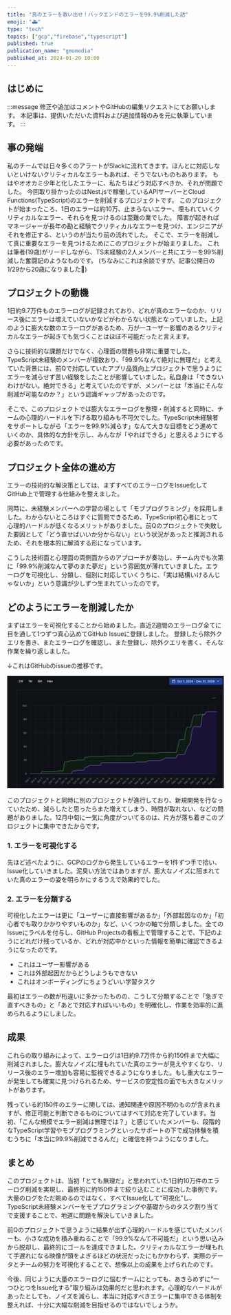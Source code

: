 ```yaml
---
title: "真のエラーを救い出せ！バックエンドのエラーを99.9%削減した話"
emoji: "🚑"
type: "tech"
topics: ["gcp","firebase","typescript"]
published: true
publication_name: "gmomedia"
published_at: 2024-01-29 10:00
---
```


## はじめに

:::message
修正や追加はコメントやGitHubの編集リクエストにてお願いします。
本記事は、提供いただいた資料および追加情報のみを元に執筆しています。
:::

## 事の発端

私のチームでは日々多くのアラートがSlackに流れてきます。ほんとに対応しないといけないクリティカルなエラーもあれば、そうでないものもあります。
もはやオオカミ少年と化したエラーに、私たちはどう対応すべきか、それが問題でした。
今回取り掛かったのはNest.jsで稼働しているAPIサーバーとCloud Functions(TypeScript)のエラーを削減するプロジェクトです。
このプロジェクトが始まったころ、1日のエラーは約10万、止まらないエラー、埋もれていくクリティカルなエラー、それらを見つけるのは至難の業でした。
障害が起きればマネージャーが長年の勘と経験でクリティカルなエラーを見つけ、エンジニアがそれを修正する、というのが当たり前の流れでした。
そこで、エラーを削減して真に重要なエラーを見つけるためにこのプロジェクトが始まりました。
これは筆者(19歳)がリードしながら、TS未経験の2人メンバーと共にエラーを99%削減した奮闘記のようなものです。
(ちなみにこれは余談ですが、記事公開日の1/29から20歳になりました🎉)

## プロジェクトの動機

1日約9.7万件ものエラーログが記録されており、どれが真のエラーなのか、リリース後にエラーは増えていないかなどがわからない状態となっていました。上記のように膨大な数のエラーログがあるため、万が一ユーザー影響のあるクリティカルなエラーが起きても気づくことはほぼ不可能だったと言えます。

さらに技術的な課題だけでなく、心理面の問題も非常に重要でした。TypeScript未経験のメンバーが複数おり、「99.9%なんて絶対に無理だ」と考えていた背景には、前Qで対応していたアプリ品質向上プロジェクトで思うようにエラーを減らせず苦い経験をしたことが影響していました。私自身は「できないわけがない。絶対できる」と考えていたのですが、メンバーとは「本当にそんな削減が可能なのか？」という認識ギャップがあったのです。

そこで、このプロジェクトでは膨大なエラーログを整理・削減すると同時に、チームの心理的ハードルを下げる取り組みも不可欠でした。TypeScript未経験者をサポートしながら「エラーを99.9%減らす」なんて大きな目標をどう進めていくのか、具体的な方針を示し、みんなが「やればできる」と思えるようにする必要があったのです。

## プロジェクト全体の進め方

エラーの技術的な解決策としては、まずすべてのエラーログをIssue化してGitHub上で管理する仕組みを整えました。

同時に、未経験メンバーへの学習の場として「モブプログラミング」を採用しました。わからないところはすぐに質問できるため、TypeScript初心者にとって心理的ハードルが低くなるメリットがありました。前Qのプロジェクトで失敗した要因として「どう直せばいいか分からない」という状況があったと推測されるため、それを根本的に解消する形になっています。

こうした技術面と心理面の両側面からのアプローチが奏功し、チーム内でも次第に「99.9%削減なんて夢のまた夢だ」という雰囲気が薄れていきました。エラーログを可視化し、分類し、個別に対応していくうちに、「実は結構いけるんじゃないか」という意識が少しずつ生まれていったのです。

## どのようにエラーを削減したか

まずはエラーを可視化することから始めました。直近2週間のエラーログ全てに目を通して1つずつ真心込めてGitHub Issueに登録しました。
登録したら除外クエリを書き、またエラーログを確認し、また登録し、除外クエリを書く、そんな作業を繰り返しました。

↓これはGitHubのissueの推移です。

![](/images/5d57255ae74b84/1.png)

このプロジェクトと同時に別のプロジェクトが進行しており、新規開発を行なっていたため、減らしたと思ったらまた増えてしまう、時間が取れない、などの問題がありました。12月中旬に一気に角度がついてるのは、片方が落ち着きこのプロジェクトに集中できたからです。

### 1. エラーを可視化する

先ほど述べたように、GCPのログから発生しているエラーを1件ずつ手で拾い、Issue化していきました。泥臭い方法ではありますが、膨大なノイズに阻まれていた真のエラーの姿を明らかにするうえで効果的でした。

### 2. エラーを分類する

可視化したエラーは更に「ユーザーに直接影響があるか」「外部起因なのか」「初心者でも取りかかりやすいものか」など、いくつかの軸で分類しました。全てのIssueにラベルを付与し、GitHub Projectsの看板上で管理することで、下記のようにどれだけ残っているか、どれが対応中かといった情報を簡単に確認できるようになったのです。

- これはユーザー影響がある
- これは外部起因だからどうしようもできない
- これはオンボーディングにちょうどいい学習タスク

最初はエラーの数が桁違いに多かったものの、こうして分類することで「急ぎで直すべきもの」と「あとで対応すればいいもの」を明確化し、作業を効率的に進められるようにしました。

## 成果

これらの取り組みによって、エラーログは1日約9.7万件から約150件まで大幅に削減されました。膨大なノイズに埋もれていた真のエラーが見えやすくなり、リリース後のエラー増加も容易に監視できるようになりました。もし重大なエラーが発生しても確実に見つけられるため、サービスの安定性の面でも大きなメリットがあります。

残っている約150件のエラーに関しては、通知関連や原因不明のものが含まれますが、修正可能と判断できるものについてはすべて対応を完了しています。当初、「こんな規模でエラー削減は無理では？」と感じていたメンバーも、段階的なTypeScript学習やモブプログラミングといったサポートの下で成功体験を積むうちに「本当に99.9%削減できるんだ」と確信を持つようになりました。

## まとめ

このプロジェクトは、当初「とても無理だ」と思われていた1日約10万件のエラーログ削減を実現し、最終的に約150件まで絞り込むことに成功した事例です。大量のログをただ眺めるのではなく、すべてIssue化して“可視化”し、TypeScript未経験メンバーをモブプログラミングや基礎からのタスク割り当てで支援することで、地道に問題を解決していきました。

前Qのプロジェクトで思うように結果が出ず心理的ハードルを感じていたメンバーも、小さな成功を積み重ねることで「99.9%なんて不可能だ」という思い込みから脱却し、最終的にゴールを達成できました。クリティカルなエラーが埋もれて手遅れになる映像が頭をよぎるほどの状況だったにもかかわらず、実際のデータとチームの努力を可視化することで、想像以上の成果を上げられたのです。

今後、同じように大量のエラーログに悩むチームにとっても、あきらめずに“一つひとつをIssue化する”取り組みは効果的だと思われます。心理的なハードルがあったとしても、ノイズを減らし、本当に対応すべきエラーに集中できる体制を整えれば、十分に大幅な削減を目指せるのではないでしょうか。

